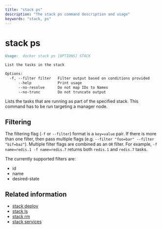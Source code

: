 ```yaml
---
title: "stack ps"
description: "The stack ps command description and usage"
keywords: "stack, ps"
---
```


<!-- This file is maintained within the docker/docker Github
     repository at https://github.com/docker/docker/. Make all
     pull requests against that repo. If you see this file in
     another repository, consider it read-only there, as it will
     periodically be overwritten by the definitive file. Pull
     requests which include edits to this file in other repositories
     will be rejected.
-->

# stack ps

```markdown
Usage:  docker stack ps [OPTIONS] STACK

List the tasks in the stack

Options:
  -f, --filter filter   Filter output based on conditions provided
      --help            Print usage
      --no-resolve      Do not map IDs to Names
      --no-trunc        Do not truncate output
```

Lists the tasks that are running as part of the specified stack. This
command has to be run targeting a manager node.

## Filtering

The filtering flag (`-f` or `--filter`) format is a `key=value` pair. If there
is more than one filter, then pass multiple flags (e.g. `--filter "foo=bar" --filter "bif=baz"`).
Multiple filter flags are combined as an `OR` filter. For example,
`-f name=redis.1 -f name=redis.7` returns both `redis.1` and `redis.7` tasks.

The currently supported filters are:

* id
* name
* desired-state

## Related information

* [stack deploy](stack_deploy.md)
* [stack ls](stack_ls.md)
* [stack rm](stack_rm.md)
* [stack services](stack_services.md)
